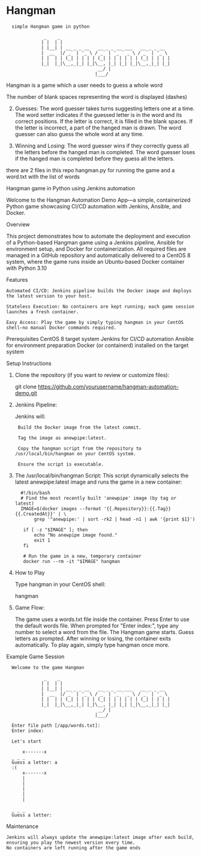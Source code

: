 # Hangman

      simple Hangman game in python

                  _    _ 
                 | |  | | 
                 | |__| | __ _ _ __   __ _ _ __ ___   __ _ _ __  
                 |  __  |/ _` | '_ \ / _` | '_ ` _ \ / _` | '_ \ 
                 | |  | | (_| | | | | (_| | | | | | | (_| | | | | 
                 |_|  |_|\__,_|_| |_|\__, |_| |_| |_|\__,_|_| |_| 
                                      __/ | 
                                     |___/ 

Hangman is a game which a user needs to guess a whole word

The number of blank spaces representing the word is displayed (dashes)

2. Guesses:
    The word guesser takes turns suggesting letters one at a time. 
The word setter indicates if the guessed letter is in the word and its correct positions. 
If the letter is correct, it is filled in the blank spaces. 
If the letter is incorrect, a part of the hanged man is drawn. 
The word guesser can also guess the whole word at any time. 

3. Winning and Losing:
    The word guesser wins if they correctly guess all the letters before the hanged man is completed.
    The word guesser loses if the hanged man is completed before they guess all the letters.


there are 2 files in this repo
hangman.py for running the game
and a word.txt with the list of words






Hangman game in Python using Jenkins automation

Welcome to the Hangman Automation Demo App—a simple, containerized Python game showcasing CI/CD automation with Jenkins,
Ansible, and Docker.


Overview

This project demonstrates how to automate the deployment and execution of a Python-based Hangman game using a Jenkins pipeline,
Ansible for environment setup, and Docker for containerization. All required files are managed in a GitHub repository and 
automatically delivered to a CentOS 8 system, where the game runs inside an Ubuntu-based Docker container with Python 3.10


Features

    Automated CI/CD: Jenkins pipeline builds the Docker image and deploys the latest version to your host.

    Stateless Execution: No containers are kept running; each game session launches a fresh container.

    Easy Access: Play the game by simply typing hangman in your CentOS shell—no manual Docker commands required.


Prerequisites
    CentOS 8 target system
    Jenkins for CI/CD automation
    Ansible for environment preparation
    Docker (or containerd) installed on the target system


Setup Instructions

1. Clone the repository (if you want to review or customize files):

     git clone https://github.com/yourusername/hangman-automation-demo.git



2. Jenkins Pipeline:

    Jenkins will:

        Build the Docker image from the latest commit.

        Tag the image as anewpipe:latest.

        Copy the hangman script from the repository to /usr/local/bin/hangman on your CentOS system.

        Ensure the script is executable.


3. The /usr/local/bin/hangman Script:
      This script dynamically selects the latest anewpipe:latest image and runs the game in a new container:

         #!/bin/bash
         # Find the most recently built 'anewpipe' image (by tag or latest)
         IMAGE=$(docker images --format '{{.Repository}}:{{.Tag}} {{.CreatedAt}}' | \
              grep '^anewpipe:' | sort -rk2 | head -n1 | awk '{print $1}')
          
          if [ -z "$IMAGE" ]; then
              echo "No anewpipe image found."
              exit 1
          fi
          
          # Run the game in a new, temporary container
          docker run --rm -it "$IMAGE" hangman


1. How to Play

    Type hangman in your CentOS shell:
	
	hangman

2. Game Flow:

    The game uses a words.txt file inside the container.
    Press Enter to use the default words file.
    When prompted for "Enter index:", type any number to select a word from the file.
    The Hangman game starts. Guess letters as prompted.
    After winning or losing, the container exits automatically.
    To play again, simply type hangman once more.



Example Game Session

      Welcome to the game Hangman

                  _    _
                 | |  | |
                 | |__| | __ _ _ __   __ _ _ __ ___   __ _ _ __
                 |  __  |/ _` | '_ \ / _` | '_ ` _ \ / _` | '_ \
                 | |  | | (_| | | | | (_| | | | | | | (_| | | | |
                 |_|  |_|\__,_|_| |_|\__, |_| |_| |_|\__,_|_| |_|
                                      __/ |
                                     |___/

      Enter file path [/app/words.txt]:
      Enter index:
      
      Let's start
      
          x-------x
      _ _ _
      Guess a letter: a
      :(
          x-------x
          |
          |
          |
          |
          |
      
      _ _ _
      Guess a letter:



Maintenance

    Jenkins will always update the anewpipe:latest image after each build, ensuring you play the newest version every time.
    No containers are left running after the game ends
	





